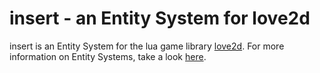 # insert - an Entity System for love2d

insert is an Entity System for the lua game library [love2d](www.love2d.org). For more information on Entity Systems, take a look [here](http://www.richardlord.net/blog/what-is-an-entity-framework).
